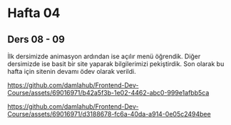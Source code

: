 # Hafta 04
## Ders 08 - 09
İlk dersimizde animasyon ardından ise açılır menü öğrendik. Diğer dersimizde ise basit bir site yaparak bilgilerimizi pekiştirdik. Son olarak bu hafta için sitenin devamı ödev olarak verildi.

https://github.com/damlahub/Frontend-Dev-Course/assets/69016971/b42a5f3b-1e02-4462-abc0-999e1afbb5ca

https://github.com/damlahub/Frontend-Dev-Course/assets/69016971/d3188678-fc6a-40da-a914-0e05c2494bee
